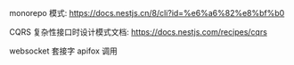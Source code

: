 monorepo 模式: https://docs.nestjs.cn/8/cli?id=%e6%a6%82%e8%bf%b0

CQRS 复杂性接口时设计模式文档: https://docs.nestjs.com/recipes/cqrs

websocket 套接字 apifox 调用